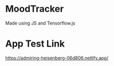 # MoodTracker
Made using JS and Tensorflow.js
# App Test Link
https://admiring-heisenberg-06d806.netlify.app/
